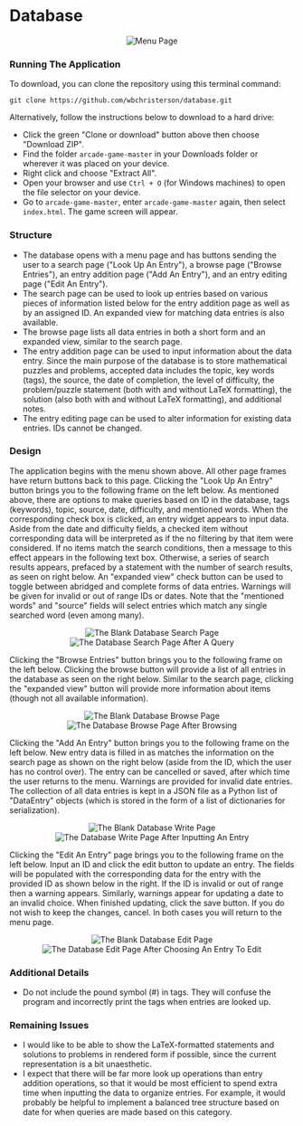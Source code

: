 # Database

<p align="center">
  <img src="img/database-home.png" alt="Menu Page">
</p>

### Running The Application
To download, you can clone the repository using this terminal command:
```
git clone https://github.com/wbchristerson/database.git
```

Alternatively, follow the instructions below to download to a hard drive:
* Click the green "Clone or download" button above then choose "Download ZIP".
* Find the folder `arcade-game-master` in your Downloads folder or wherever it was placed on your device.
* Right click and choose "Extract All".
* Open your browser and use `Ctrl + O` (for Windows machines) to open the file selector on your device.
* Go to `arcade-game-master`, enter `arcade-game-master` again, then select `index.html`. The game screen will appear.

### Structure
* The database opens with a menu page and has buttons sending the user to a search page ("Look Up An Entry"), a browse page ("Browse Entries"), an entry addition page ("Add An Entry"), and an entry editing page ("Edit An Entry").
* The search page can be used to look up entries based on various pieces of information listed below for the entry addition page as well as by an assigned ID. An expanded view for matching data entries is also available.
* The browse page lists all data entries in both a short form and an expanded view, similar to the search page.
* The entry addition page can be used to input information about the data entry. Since the main purpose of the database is to store mathematical puzzles and problems, accepted data includes the topic, key words (tags), the source, the date of completion, the level of difficulty, the problem/puzzle statement (both with and without LaTeX formatting), the solution (also both with and without LaTeX formatting), and additional notes.
* The entry editing page can be used to alter information for existing data entries. IDs cannot be changed.


### Design
The application begins with the menu shown above. All other page frames have return buttons back to this page. Clicking the "Look Up An Entry" button brings you to the following frame on the left below. As mentioned above, there are options to make queries based on ID in the database, tags (keywords), topic, source, date, difficulty, and mentioned words. When the corresponding check box is clicked, an entry widget appears to input data. Aside from the date and difficulty fields, a checked item without corresponding data will be interpreted as if the no filtering by that item were considered. If no items match the search conditions, then a message to this effect appears in the following text box. Otherwise, a series of search results appears, prefaced by a statement with the number of search results, as seen on right below. An "expanded view" check button can be used to toggle between abridged and complete forms of data entries. Warnings will be given for invalid or out of range IDs or dates. Note that the "mentioned words" and "source" fields will select entries which match any single searched word (even among many).

<p align="center">
  <img src="img/database-search-blank.png" alt = "The Blank Database Search Page">
  <img src="img/database-search-data.png.png" alt = "The Database Search Page After A Query">
</p>

Clicking the "Browse Entries" button brings you to the following frame on the left below. Clicking the browse button will provide a list of all entries in the database as seen on the right below. Similar to the search page, clicking the "expanded view" button will provide more information about items (though not all available information).

<p align="center">
  <img src="img/database-browse-blank.png" alt = "The Blank Database Browse Page">
  <img src="img/database-browse-data.png" alt = "The Database Browse Page After Browsing">
</p>

Clicking the "Add An Entry" button brings you to the following frame on the left below. New entry data is filled in as matches the information on the search page as shown on the right below (aside from the ID, which the user has no control over). The entry can be cancelled or saved, after which time the user returns to the menu. Warnings are provided for invalid date entries. The collection of all data entries is kept in a JSON file as a Python list of "DataEntry" objects (which is stored in the form of a list of dictionaries for serialization).

<p align="center">
  <img src="img/database-write-blank.png" alt = "The Blank Database Write Page">
  <img src="img/database-write-data.png" alt = "The Database Write Page After Inputting An Entry">
</p>

Clicking the "Edit An Entry" page brings you to the following frame on the left below. Input an ID and click the edit button to update an entry. The fields will be populated with the corresponding data for the entry with the provided ID as shown below in the right. If the ID is invalid or out of range then a warning appears. Similarly, warnings appear for updating a date to an invalid choice. When finished updating, click the save button. If you do not wish to keep the changes, cancel. In both cases you will return to the menu page.

<p align="center">
  <img src="img/database-edit-blank.png" alt = "The Blank Database Edit Page">
  <img src="img/database-edit-data.png" alt = "The Database Edit Page After Choosing An Entry To Edit">
</p>

### Additional Details
* Do not include the pound symbol (#) in tags. They will confuse the program and incorrectly print the tags when entries are looked up.

### Remaining Issues
* I would like to be able to show the LaTeX-formatted statements and solutions to problems in rendered form if possible, since the current representation is a bit unaesthetic.
* I expect that there will be far more look up operations than entry addition operations, so that it would be most efficient to spend extra time when inputting the data to organize entries. For example, it would probably be helpful to implement a balanced tree structure based on date for when queries are made based on this category.
